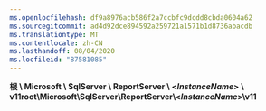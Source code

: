```yaml
---
ms.openlocfilehash: df9a8976acb586f2a7ccbfc9dcdd8cbda0604a62
ms.sourcegitcommit: ad4d92dce894592a259721a1571b1d8736abacdb
ms.translationtype: MT
ms.contentlocale: zh-CN
ms.lasthandoff: 08/04/2020
ms.locfileid: "87581085"
---
```

<span data-ttu-id="26e8d-101">**根 \\ Microsoft \\ SqlServer \\ ReportServer \\ \<*InstanceName*\> \\ v11**</span><span class="sxs-lookup"><span data-stu-id="26e8d-101">**root\\Microsoft\\SqlServer\\ReportServer\\\<*InstanceName*\>\\v11**</span></span>
